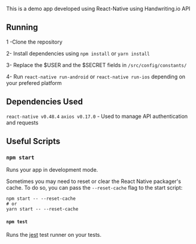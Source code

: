This is a demo app developed using React-Native using Handwriting.io API


## Running

1 -Clone the repository 

2- Install dependencies using `npm install` or `yarn install`

3- Replace the $USER and the $SECRET fields in `/src/config/constants/`

4- Run `react-native run-android` or `react-native run-ios` depending on your prefered platform


## Dependencies Used
`react-native v0.48.4`
`axios v0.17.0` - Used to manage API authentication and requests

## Useful Scripts
### `npm start`

Runs your app in development mode.

Sometimes you may need to reset or clear the React Native packager's cache. To do so, you can pass the `--reset-cache` flag to the start script:

```
npm start -- --reset-cache
# or
yarn start -- --reset-cache
```

#### `npm test`

Runs the [jest](https://github.com/facebook/jest) test runner on your tests.

